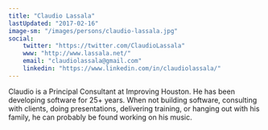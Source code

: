 ```yaml
---
title: "Claudio Lassala"
lastUpdated: "2017-02-16"
image-sm: "/images/persons/claudio-lassala.jpg"
social: 
    twitter: "https://twitter.com/ClaudioLassala"
    www: "http://www.lassala.net/"
    email: "claudiolassala@gmail.com"
    linkedin: "https://www.linkedin.com/in/claudiolassala/"
---
```

Claudio is a Principal Consultant at Improving Houston. He has been developing software for 
25+ years. When not building software, consulting with clients, doing presentations, delivering 
training, or hanging out with his family, he can probably be found working on his music.
